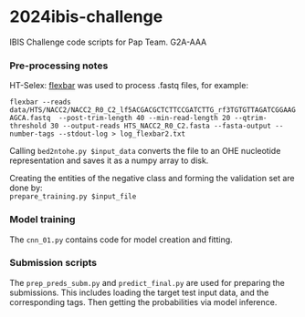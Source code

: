 # 2024ibis-challenge
IBIS Challenge code scripts for Pap Team.
G2A-AAA


### Pre-processing notes
HT-Selex: [flexbar](https://github.com/seqan/flexbar) was used to process .fastq files, for example:

`flexbar --reads data/HTS/NACC2/NACC2_R0_C2_lf5ACGACGCTCTTCCGATCTTG_rf3TGTGTTAGATCGGAAGAGCA.fastq  --post-trim-length 40 --min-read-length 20 --qtrim-threshold 30 --output-reads HTS_NACC2_R0_C2.fasta --fasta-output --number-tags --stdout-log > log_flexbar2.txt`

Calling `bed2ntohe.py $input_data` converts the file to an OHE nucleotide representation and saves it as a numpy array to disk.

Creating the entities of the negative class and forming the validation set are done by:<br>`prepare_training.py $input_file`

### Model training
The `cnn_01.py` contains code for model creation and fitting. 

### Submission scripts
The `prep_preds_subm.py` and `predict_final.py` are used for preparing the submissions.
This includes loading the target test input data, and the corresponding tags. Then getting
the probabilities via model inference.